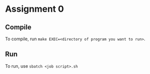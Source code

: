 # Assignment 0

## Compile

To compile, run `make EXEC=<directory of program you want to run>`.

## Run

To run, use `sbatch <job script>.sh`
